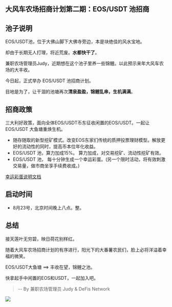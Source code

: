 ## 大风车农场招商计划第二期：EOS/USDT 池招商


## 池子说明

EOS/USDT池，位于大佛山脚下大佛寺旁边，本是块绝佳的风水宝地。

却由于长期无人打理，将近荒废。**水都快干了**。

兼职农场管理员Judy，近期想在这个池子里养一些锦鲤。以此预示来年大风车农场的大丰收。

今日起，正式举办 EOS/USDT 池招商计划。

目地是为了，让干涸的池塘再次**清泉盈盈，锦鲤乱串，生机满满**。

## 招商政策

三大利好政策，面向全体EOS/USDT币东征收闲置的EOS/USDT。一起让 EOS/USDT 大鱼塘重焕生机。

* 随存随取的新型挖矿模式。改变EOS东家们传统的质押投票理财模型。解放更好的流动性的同时，提高币本位年化收益。
* EOS/USDT 池，算力加成15%。 算力加成，对交易挖矿、流动性挖矿有效。
* EOS/USDT 池， 每十分钟生成一个幸运彩蛋。(另一个限时活动，将有效刺激交易量，做市商坐享手续费收成。)

[幸运彩蛋说明文档](./lucky_egg_in_swap_trading.md)

## 启动时间

* 8月23号，北京时间晚上八点。整。

## 总结

接天莲叶无穷碧，映日荷花别样红。

随着大风车农场招商计划的有序进行，阳光下的大番薯农民们，脸上必将洋溢着幸福的微笑。

EOS/USDT大鱼塘 ==> 丰收在望，锦鲤之池。

快拿起手中闲置的EOS和USDT，一起加入吧。

> --  By 兼职农场管理员 Judy & DeFis Network


![](https://tva1.sinaimg.cn/large/007S8ZIlgy1ghtoj50nsrj30p00e2adb.jpg)

